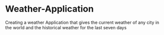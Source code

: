 # Weather-Application
Creating a weather Application that gives the current weather of any city in the world and the historical weather for the last seven days
